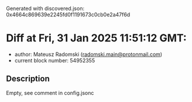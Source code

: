 Generated with discovered.json: 0x4664c869639e2245fd0f1191673c0cb0e2a47f6d

# Diff at Fri, 31 Jan 2025 11:51:12 GMT:

- author: Mateusz Radomski (<radomski.main@protonmail.com>)
- current block number: 54952355

## Description

Empty, see comment in config.jsonc
